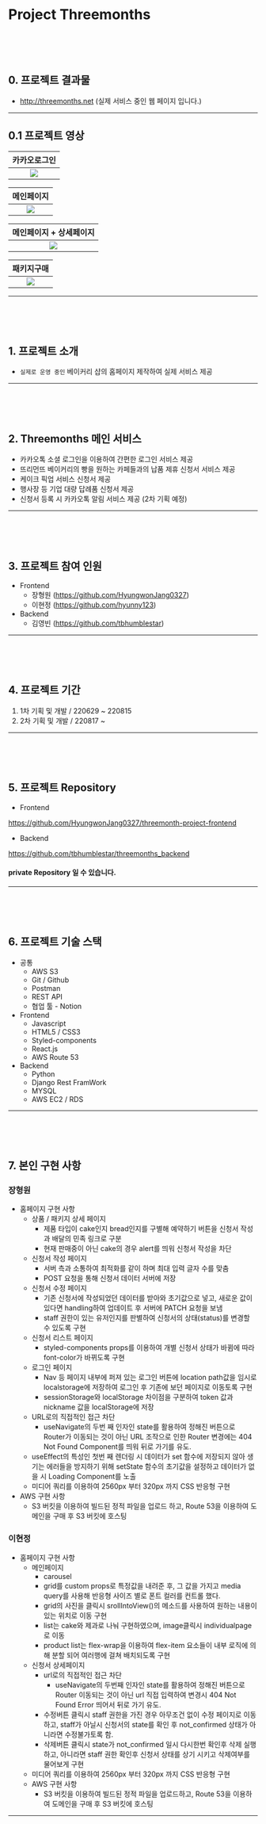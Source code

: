 # Project Threemonths

<br>
<br>
<br>

## 0. 프로젝트 결과물

- http://threemonths.net
  (실제 서비스 중인 웹 페이지 입니다.)

---
## 0.1 프로젝트 영상
<div align="center">

  |카카오로그인|
  |:-:|
  |<img witdh=1000 src="https://github.com/hyunny123/react_project/assets/99958421/91052bd1-9116-4ed3-b932-82592728f17f">|

  |메인페이지|
  |:-:|
  |<img witdh=1000 src="https://github.com/hyunny123/react_project/assets/99958421/fba181ac-51fb-43c2-a998-8cd8b05ef6de">|
  
  |메인페이지 + 상세페이지|
  |:-:|
  |<img witdh=1000 src="https://github.com/hyunny123/react_project/assets/99958421/e4fd0968-758f-4347-a712-ce7753de951c">|
    
  |패키지구매|
  |:-:|
  |<img witdh=1000 src="https://github.com/hyunny123/react_project/assets/99958421/b10a32ef-c4ae-47d9-841e-ad22a1ee7593">|

  
</div>

---

<br>
<br>
<br>

## 1. 프로젝트 소개

- `실제로 운영 중인` 베이커리 샵의 홈페이지 제작하여 실제 서비스 제공

---

<br>
<br>
<br>

## 2. Threemonths 메인 서비스

- 카카오톡 소셜 로그인을 이용하여 간편한 로그인 서비스 제공
- 뜨리먼뜨 베이커리의 빵을 원하는 카페들과의 납품 제휴 신청서 서비스 제공
- 케이크 픽업 서비스 신청서 제공
- 행사장 등 기업 대량 답례품 신청서 제공
- 신청서 등록 시 카카오톡 알림 서비스 제공 (2차 기획 예정)

---

<br>
<br>
<br>

## 3. 프로젝트 참여 인원

- Frontend
  - 장형원 (https://github.com/HyungwonJang0327)
  - 이현정 (https://github.com/hyunny123)
- Backend
  - 김영빈 (https://github.com/tbhumblestar)

---

<br>
<br>
<br>

## 4. 프로젝트 기간

1. 1차 기획 및 개발 / 220629 ~ 220815
2. 2차 기획 및 개발 / 220817 ~

---

<br>
<br>
<br>

## 5. 프로젝트 Repository

- Frontend

https://github.com/HyungwonJang0327/threemonth-project-frontend

- Backend

https://github.com/tbhumblestar/threemonths_backend

#### private Repository 일 수 있습니다.

---

<br>
<br>
<br>

## 6. 프로젝트 기술 스택

- 공통
  - AWS S3
  - Git / Github
  - Postman
  - REST API
  - 협업 툴 - Notion
- Frontend
  - Javascript
  - HTML5 / CSS3
  - Styled-components
  - React.js
  - AWS Route 53
- Backend
  - Python
  - Django Rest FramWork
  - MYSQL
  - AWS EC2 / RDS

---

<br>
<br>
<br>

## 7. 본인 구현 사항

### 장형원

- 홈페이지 구현 사항
  - 상품 / 패키지 상세 페이지
    - 제품 타입이 cake인지 bread인지를 구별해 예약하기 버튼을 신청서 작성과 배달의 민족 링크로 구분
    - 현재 판매중이 아닌 cake의 경우 alert를 띄워 신청서 작성을 차단
  - 신청서 작성 페이지
    - 서버 측과 소통하여 최적화를 같이 하며 최대 입력 글자 수를 맞춤
    - POST 요청을 통해 신청서 데이터 서버에 저장
  - 신청서 수정 페이지
    - 기존 신청서에 작성되었던 데이터를 받아와 초기값으로 넣고, 새로운 값이 있다면 handling하여 업데이트 후 서버에 PATCH 요청을 보냄
    - staff 권한이 있는 유저인지를 판별하여 신청서의 상태(status)를 변경할 수 있도록 구현
  - 신청서 리스트 페이지
    - styled-components props를 이용하여 개별 신청서 상태가 바뀜에 따라 font-color가 바뀌도록 구현
  - 로그인 페이지
    - Nav 등 페이지 내부에 퍼져 있는 로그인 버튼에 location path값을 임시로 localstorage에 저장하여 로그인 후 기존에 보던 페이지로 이동토록 구현
    - sessionStorage와 localStorage 차이점을 구분하여 token 값과 nickname 값을 localStorage에 저장
  - URL로의 직접적인 접근 차단
    - useNavigate의 두번 째 인자인 state를 활용하여 정해진 버튼으로 Router가 이동되는 것이 아닌 URL 조작으로 인한 Router 변경에는 404 Not Found Component를 띄워 뒤로 가기를 유도.
  - useEffect의 특성인 첫번 째 렌더링 시 데이터가 set 함수에 저장되지 않아 생기는 에러들을 방지하기 위해 setState 함수의 초기값을 설정하고 데이터가 없을 시 Loading Component를 노출
  - 미디어 쿼리를 이용하여 2560px 부터 320px 까지 CSS 반응형 구현
- AWS 구현 사항
  - S3 버킷을 이용하여 빌드된 정적 파일을 업로드 하고, Route 53을 이용하여 도메인을 구매 후 S3 버킷에 호스팅

### 이현정

- 홈페이지 구현 사항
  - 메인페이지
    - carousel
    - grid를 custom props로 특정값을 내려준 후, 그 값을 가지고 media query를 사용해 반응형 사이즈 별로 폰트 컬러를 컨트롤 했다.
    - grid의 사진을 클릭시 srollIntoView()의 메소드를 사용하여 원하는 내용이 있는 위치로 이동 구현
    - list는 cake와 제과로 나눠 구현하였으며, image클릭시 individualpage로 이동
    - product list는 flex-wrap을 이용하여 flex-item 요소들이 내부 로직에 의해 분할 되어 여러행에 걸쳐 배치되도록 구현
  - 신청서 상세페이지
    - url로의 직접적인 접근 차단
      - useNavigate의 두번째 인자인 state를 활용하여 정해진 버튼으로 Router 이동되는 것이 아닌 url 직접 입력하여 변경시 404 Not Found Error 띄어서 뒤로 가기 유도.
    - 수정버튼 클릭시 staff 권한을 가진 경우 아무조건 없이 수정 페이지로 이동하고, staff가 아닐시 신청서의 state를 확인 후 not_confirmed 상태가 아니라면 수정불가토록 함.
    - 삭제버튼 클릭시 state가 not_confirmed 일시 다시한번 확인후 삭제 실행하고, 아니라면 staff 권한 확인후 신청서 상태를 상기 시키고 삭제여부를 물어보게 구현
  - 미디어 쿼리를 이용하여 2560px 부터 320px 까지 CSS 반응형 구현
  - AWS 구현 사항
    - S3 버킷을 이용하여 빌드된 정적 파일을 업로드하고, Route 53을 이용하여 도메인을 구매 후 S3 버킷에 호스팅

---

<br>
<br>
<br>
